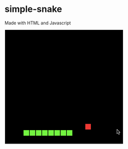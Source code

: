 # simple-snake

Made with HTML and Javascript

![SnakeGif](https://github.com/brainden/simple-snake/blob/master/snake.gif?raw=true)
